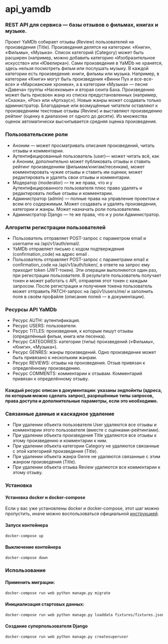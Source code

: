# api_yamdb
### REST API для сервиса — базы отзывов о фильмах, книгах и музыке.

Проект YaMDb собирает отзывы (Review) пользователей на произведения (Title). Произведения делятся на категории: «Книги», «Фильмы», «Музыка». Список категорий (Category) может быть расширен (например, можно добавить категорию «Изобразительное искусство» или «Ювелирка»).
Сами произведения в YaMDb не хранятся, здесь нельзя посмотреть фильм или послушать музыку.
В каждой категории есть произведения: книги, фильмы или музыка. Например, в категории «Книги» могут быть произведения «Винни Пух и все-все-все» и «Марсианские хроники», а в категории «Музыка» — песня «Давеча» группы «Насекомые» и вторая сюита Баха. Произведению может быть присвоен жанр из списка предустановленных (например, «Сказка», «Рок» или «Артхаус»). Новые жанры может создавать только администратор.
Благодарные или возмущённые читатели оставляют к произведениям текстовые отзывы (Review) и выставляют произведению рейтинг (оценку в диапазоне от одного до десяти). Из множества оценок автоматически высчитывается средняя оценка произведения.

### Пользовательские роли
* Аноним — может просматривать описания произведений, читать отзывы и комментарии.
* Аутентифицированный пользователь (user)— может читать всё, как и Аноним, дополнительно может публиковать отзывы и ставить рейтинг произведениям (фильмам/книгам/песенкам), может комментировать чужие отзывы и ставить им оценки; может редактировать и удалять свои отзывы и комментарии.
* Модератор (moderator) — те же права, что и у Аутентифицированного пользователя плюс право удалять и редактировать любые отзывы и комментарии.
* Администратор (admin) — полные права на управление проектом и всем его содержимым. Может создавать и удалять произведения, категории и жанры. Может назначать роли пользователям.
* Администратор Django — те же права, что и у роли Администратор.

### Алгоритм регистрации пользователей
 - Пользователь отправляет POST-запрос с параметром email и username на /api/v1/auth/email/.
 - YaMDb отправляет письмо с кодом подтверждения (confirmation_code) на адрес email .
 - Пользователь отправляет POST-запрос с параметрами email и confirmation_code на /api/v1/auth/token/, в ответе на запрос ему приходит token (JWT-токен).
Эти операции выполняются один раз, при регистрации пользователя. В результате пользователь получает токен и может работать с API, отправляя этот токен с каждым запросом.
После регистрации и получения токена пользователь может отправить PATCH-запрос на /api/v1/users/me/ и заполнить поля в своём профайле (описание полей — в документации).

### Ресурсы API YaMDb
 - Ресурс AUTH: аутентификация.
 - Ресурс USERS: пользователи.
 - Ресурс TITLES: произведения, к которым пишут отзывы (определённый фильм, книга или песенка).
 - Ресурс CATEGORIES: категории (типы) произведений («Фильмы», «Книги», «Музыка»).
 - Ресурс GENRES: жанры произведений. Одно произведение может быть привязано к нескольким жанрам.
 - Ресурс REVIEWS: отзывы на произведения. Отзыв привязан к определённому произведению.
 - Ресурс COMMENTS: комментарии к отзывам. Комментарий привязан к определённому отзыву.

#### Каждый ресурс описан в документации: указаны эндпойнты (адреса, по которым можно сделать запрос), разрешённые типы запросов, права доступа и дополнительные параметры, если это необходимо.

### Связанные данные и каскадное удаление
 - При удалении объекта пользователя User удаляются все отзывы и комментарии этого пользователя (вместе с оценками-рейтингами).
 - При удалении объекта произведения Title удаляются все отзывы к этому произведению и комментарии к ним.
 - При удалении объекта категории Category не удаляются связанные с этой категорией произведения (Title).
 - При удалении объекта жанра Genre не удаляются связанные с этим жанром произведения (Title).
 - При удалении объекта отзыва Review удаляются все комментарии к этому отзыву.

### Установка

#### Установка docker и docker-compose

Если у вас уже установлены docker и docker-compose, этот шаг можно пропустить, иначе можно воспользоваться официальной [инструкцией](https://docs.docker.com/engine/install/).

#### Запуск контейнера
```bash
docker-compose up
```
#### Выключение контейнера
```bash
docker-compose down
```

### Использование

#### Применить миграции:
```bash
docker-compose run web python manage.py migrate
```
#### Инициализация стартовых данных:
```bash
docker-compose run web python manage.py loaddata fixtures/fixtures.json
```
#### Создание суперпользователя Django
```bash
docker-compose run web python manage.py createsuperuser
```